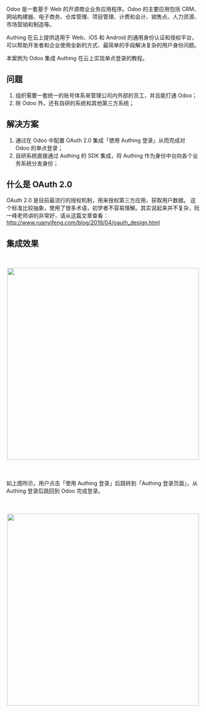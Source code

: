 <IntegrationDetailCard title="Odoo 简述">

Odoo 是一套基于 Web 的开源商业业务应用程序。Odoo 的主要应用包括 CRM、网站构建器、电子商务、仓库管理、项目管理、计费和会计、销售点、人力资源、市场营销和制造等。

Authing 在云上提供适用于 Web、iOS 和 Android 的通用身份认证和授权平台，可以帮助开发者和企业使用全新的方式、最简单的手段解决复杂的用户身份问题。

本案例为 Odoo 集成 Authing 在云上实现单点登录的教程。

## 问题

1. 组织需要一套统一的账号体系来管理公司内外部的员工，并且能打通 Odoo；
2. 除 Odoo 外，还有自研的系统和其他第三方系统；

## 解决方案

1. 通过在 Odoo 中配置 OAuth 2.0 集成「使用 Authing 登录」从而完成对 Odoo 的单点登录；
2. 自研系统直接通过 Authing 的 SDK 集成，将 Authing 作为身份中台向各个业务系统分发身份；

## 什么是 OAuth 2.0

OAuth 2.0 是目前最流行的授权机制，用来授权第三方应用，获取用户数据。 这个标准比较抽象，使用了很多术语，初学者不容易理解。其实说起来并不复杂，阮一峰老师讲的非常好，请从这篇文章查看：http://www.ruanyifeng.com/blog/2019/04/oauth_design.html

## 集成效果

<img src="@imagesZhCn/integration/odoo/step1-1.jpg" height=500 style="display:block;margin:50px auto;">

如上图所示，用户点击「使用 Authing 登录」后跳转到「Authing 登录页面」，从 Authing 登录后跳回到 Odoo 完成登录。

<img src="@imagesZhCn/integration/odoo/step1-2.png" height=500 style="display:block;margin:50px auto;">

</IntegrationDetailCard>
